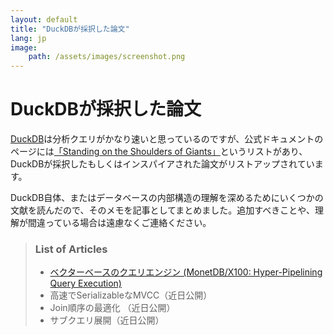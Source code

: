 ```yaml
---
layout: default
title: "DuckDBが採択した論文"
lang: jp
image:
    path: /assets/images/screenshot.png
---
```


# DuckDBが採択した論文

[DuckDB](https://duckdb.org/)は分析クエリがかなり速いと思っているのですが、公式ドキュメントのページには[「Standing on the Shoulders of Giants」](https://duckdb.org/why_duckdb.html#standing-on-the-shoulders-of-giants)というリストがあり、DuckDBが採択したもしくはインスパイアされた論文がリストアップされています。

DuckDB自体、またはデータベースの内部構造の理解を深めるためにいくつかの文献を読んだので、そのメモを記事としてまとめました。追加すべきことや、理解が間違っている場合は遠慮なくご連絡ください。

> ### List of Articles
> - [ベクターベースのクエリエンジン (MonetDB/X100: Hyper-Pipelining Query Execution)](/2024/08/16/paper-monet-db-x-100.html) 
> - 高速でSerializableなMVCC（近日公開）
> - Join順序の最適化 （近日公開）
> - サブクエリ展開（近日公開）
